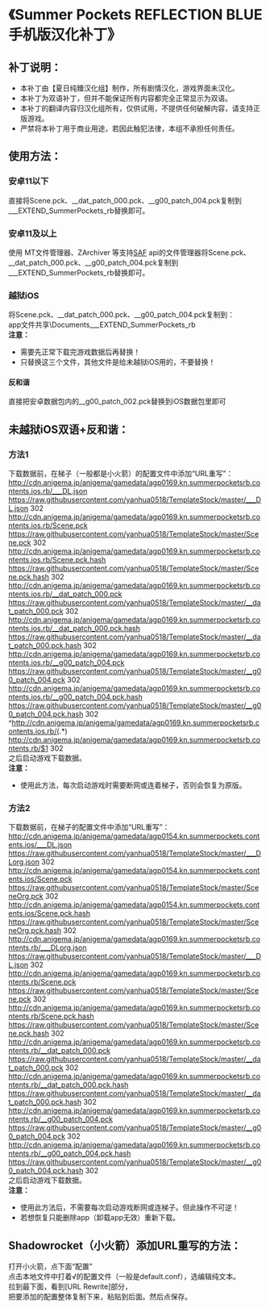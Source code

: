 # 《Summer Pockets REFLECTION BLUE手机版汉化补丁》

## 补丁说明：
 * 本补丁由【夏日纯臻汉化组】制作，所有剧情汉化，游戏界面未汉化。  
 * 本补丁为双语补丁，但并不能保证所有内容都完全正常显示为双语。
 * 本补丁的翻译内容归汉化组所有，仅供试用，不提供任何破解内容，请支持正版游戏。  
 * 严禁将本补丁用于商业用途，若因此触犯法律，本组不承担任何责任。  

## 使用方法：
### 安卓11以下
直接将Scene.pck、__dat_patch_000.pck、__g00_patch_004.pck复制到___EXTEND_SummerPockets_rb替换即可。  
### 安卓11及以上
使用 MT文件管理器、ZArchiver 等支持[SAF](https://developer.android.com/guide/topics/providers/document-provider?hl=zh-cn) api的文件管理器将Scene.pck、__dat_patch_000.pck、__g00_patch_004.pck复制到___EXTEND_SummerPockets_rb替换即可。  
### 越狱iOS
将Scene.pck、__dat_patch_000.pck、__g00_patch_004.pck复制到：  
app文件共享\Documents\___EXTEND_SummerPockets_rb  
**注意：**
 * 需要先正常下载完游戏数据后再替换！  
 * 只替换这三个文件，其他文件是给未越狱iOS用的，不要替换！  
#### 反和谐
直接把安卓数据包内的__g00_patch_002.pck替换到iOS数据包里即可  

## 未越狱iOS双语+反和谐：
### 方法1
下载数据前，在梯子（一般都是小火箭）的配置文件中添加“URL重写”：  
http://cdn.anigema.jp/anigema/gamedata/agp0169.kn.summerpocketsrb.contents.ios.rb/___DL.json https://raw.githubusercontent.com/yanhua0518/TemplateStock/master/___DL.json 302  
http://cdn.anigema.jp/anigema/gamedata/agp0169.kn.summerpocketsrb.contents.ios.rb/Scene.pck https://raw.githubusercontent.com/yanhua0518/TemplateStock/master/Scene.pck 302  
http://cdn.anigema.jp/anigema/gamedata/agp0169.kn.summerpocketsrb.contents.ios.rb/Scene.pck.hash https://raw.githubusercontent.com/yanhua0518/TemplateStock/master/Scene.pck.hash 302  
http://cdn.anigema.jp/anigema/gamedata/agp0169.kn.summerpocketsrb.contents.ios.rb/__dat_patch_000.pck https://raw.githubusercontent.com/yanhua0518/TemplateStock/master/__dat_patch_000.pck 302  
http://cdn.anigema.jp/anigema/gamedata/agp0169.kn.summerpocketsrb.contents.ios.rb/__dat_patch_000.pck.hash https://raw.githubusercontent.com/yanhua0518/TemplateStock/master/__dat_patch_000.pck.hash 302  
http://cdn.anigema.jp/anigema/gamedata/agp0169.kn.summerpocketsrb.contents.ios.rb/__g00_patch_004.pck https://raw.githubusercontent.com/yanhua0518/TemplateStock/master/__g00_patch_004.pck 302  
http://cdn.anigema.jp/anigema/gamedata/agp0169.kn.summerpocketsrb.contents.ios.rb/__g00_patch_004.pck.hash https://raw.githubusercontent.com/yanhua0518/TemplateStock/master/__g00_patch_004.pck.hash 302 
^http://cdn.anigema.jp/anigema/gamedata/agp0169.kn.summerpocketsrb.contents.ios.rb/(.*) http://cdn.anigema.jp/anigema/gamedata/agp0169.kn.summerpocketsrb.contents.rb/$1 302  
之后启动游戏下载数据。  
**注意：**
 * 使用此方法，每次启动游戏时需要断网或连着梯子，否则会恢复为原版。   
### 方法2
下载数据前，在梯子的配置文件中添加“URL重写”：
http://cdn.anigema.jp/anigema/gamedata/agp0154.kn.summerpockets.contents.ios/___DL.json https://raw.githubusercontent.com/yanhua0518/TemplateStock/master/___DLorg.json 302  
http://cdn.anigema.jp/anigema/gamedata/agp0154.kn.summerpockets.contents.ios/Scene.pck https://raw.githubusercontent.com/yanhua0518/TemplateStock/master/SceneOrg.pck 302  
http://cdn.anigema.jp/anigema/gamedata/agp0154.kn.summerpockets.contents.ios/Scene.pck.hash https://raw.githubusercontent.com/yanhua0518/TemplateStock/master/SceneOrg.pck.hash 302  
http://cdn.anigema.jp/anigema/gamedata/agp0169.kn.summerpocketsrb.contents.rb/___DLorg.json https://raw.githubusercontent.com/yanhua0518/TemplateStock/master/___DL.json 302  
http://cdn.anigema.jp/anigema/gamedata/agp0169.kn.summerpocketsrb.contents.rb/Scene.pck https://raw.githubusercontent.com/yanhua0518/TemplateStock/master/Scene.pck 302  
http://cdn.anigema.jp/anigema/gamedata/agp0169.kn.summerpocketsrb.contents.rb/Scene.pck.hash https://raw.githubusercontent.com/yanhua0518/TemplateStock/master/Scene.pck.hash 302  
http://cdn.anigema.jp/anigema/gamedata/agp0169.kn.summerpocketsrb.contents.rb/__dat_patch_000.pck https://raw.githubusercontent.com/yanhua0518/TemplateStock/master/__dat_patch_000.pck 302  
http://cdn.anigema.jp/anigema/gamedata/agp0169.kn.summerpocketsrb.contents.rb/__dat_patch_000.pck.hash https://raw.githubusercontent.com/yanhua0518/TemplateStock/master/__dat_patch_000.pck.hash 302  
http://cdn.anigema.jp/anigema/gamedata/agp0169.kn.summerpocketsrb.contents.rb/__g00_patch_004.pck https://raw.githubusercontent.com/yanhua0518/TemplateStock/master/__g00_patch_004.pck 302  
http://cdn.anigema.jp/anigema/gamedata/agp0169.kn.summerpocketsrb.contents.rb/__g00_patch_004.pck.hash https://raw.githubusercontent.com/yanhua0518/TemplateStock/master/__g00_patch_004.pck.hash 302  
之后启动游戏下载数据。  
**注意：**
 * 使用此方法后，不需要每次启动游戏断网或连梯子。但此操作不可逆！  
 * 若想恢复只能删除app（卸载app无效）重新下载。  

## Shadowrocket（小火箭）添加URL重写的方法：
打开小火箭，点下面“配置”  
点击本地文件中打着√的配置文件（一般是default.conf），选编辑纯文本。  
拉到最下面，看到[URL Rewrite]部分，  
把要添加的配置整体复制下来，粘贴到后面。然后点保存。  

